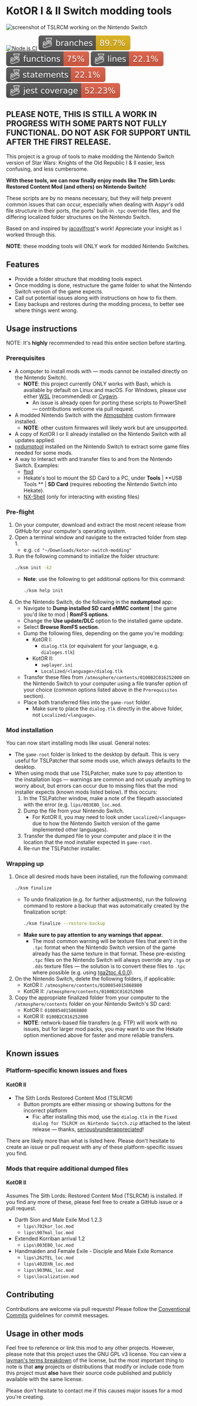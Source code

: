 # KotOR I & II Switch modding tools

![screenshot of TSLRCM working on the Nintendo Switch](./docs/switch-tslrcm-screenshot.jpg)

[![Node.js CI](https://github.com/DrSnuggly/KotOR-Switch-modding/actions/workflows/node.js.yml/badge.svg)](https://github.com/DrSnuggly/KotOR-Switch-modding/actions/workflows/node.js.yml)
![Branches](./badges/coverage-branches.svg)
![Functions](./badges/coverage-functions.svg)
![Lines](./badges/coverage-lines.svg)
![Statements](./badges/coverage-statements.svg)
![Jest coverage](./badges/coverage-jest%20coverage.svg)

## PLEASE NOTE, THIS IS STILL A WORK IN PROGRESS WITH SOME PARTS NOT FULLY FUNCTIONAL. DO NOT ASK FOR SUPPORT UNTIL AFTER THE FIRST RELEASE.

This project is a group of tools to make modding the Nintendo Switch version of
Star Wars: Knights of the Old Republic I & II easier, less confusing, and less
cumbersome.

**With these tools, we can now finally enjoy mods like The Sith Lords: Restored
Content Mod (and others) on Nintendo Switch!**

These scripts are by no means necessary, but they will help prevent common
issues that can occur, especially when dealing with Aspyr's odd file structure
in their ports, the ports' built-in `.tpc` override files, and the differing
localized folder structures on the Nintendo Switch.

Based on and inspired by
[jacqylfrost](https://deadlystream.com/profile/48469-jacqylfrost/)'s work!
Appreciate your insight as I worked through this.

**NOTE**: these modding tools will ONLY work for modded Nintendo Switches.

## Features

- Provide a folder structure that modding tools expect.
- Once modding is done, restructure the game folder to what the Nintendo Switch
  version of the game expects.
- Call out potential issues along with instructions on how to fix them.
- Easy backups and restores during the modding process, to better see where
  things went wrong.

## Usage instructions

NOTE: It's **highly** recommended to read this entire section before starting.

### Prerequisites

- A computer to install mods with — mods cannot be installed directly on the
  Nintendo Switch).
  - **NOTE**: this project currently ONLY works with Bash, which is available
    by default on Linux and macOS. For Windows, please use either
    [WSL](https://learn.microsoft.com/en-us/windows/wsl/install) (recommended)
    or [Cygwin](https://www.cygwin.com).
    - An issue is already open for porting these scripts to PowerShell —
      contributions welcome via pull request.
- A modded Nintendo Switch with the
  [Atmosphère](https://github.com/Atmosphere-NX/Atmosphere) custom firmware
  installed.
  - **NOTE**: other custom firmwares will likely work but are unsupported.
- A copy of KotOR I or II already installed on the Nintendo Switch with all
  updates applied.
- [nxdumptool](https://github.com/DarkMatterCore/nxdumptool) installed on the
  Nintendo Switch to extract some game files needed for some mods.
- A way to interact with and transfer files to and from the Nintendo Switch.
  Examples:
  - [ftpd](https://github.com/mtheall/ftpd)
  - Hekate's tool to mount the SD Card to a PC, under **Tools** | **USB Tools
    **
    | **SD Card** (requires rebooting the Nintendo Switch into Hekate).
  - [NX-Shell](https://github.com/joel16/NX-Shell) (only for interacting with
    existing files)

### Pre-flight

1. On your computer, download and extract the most recent release from
   GitHub for your computer's operating system.
2. Open a terminal window and navigate to the extracted folder from step 1.
   - e.g. `cd "~/Downloads/kotor-switch-modding"`
3. Run the following command to initialize the folder structure:
   ```bash
   ./ksm init -k2
   ```
   - **Note**: use the following to get additional options for this command:
     ```bash
     ./ksm help init
     ```
4. On the Nintendo Switch, do the following in the **nxdumptool** app:
   - Navigate to **Dump installed SD card eMMC content** | the game you'd
     like to mod | **RomFS options**.
   - Change the **Use update/DLC** option to the installed game update.
   - Select **Browse RomFS section**.
   - Dump the following files, depending on the game you're modding:
     - KotOR I:
       - `dialog.tlk` (or equivalent for your language,
         e.g. `dialoges.tlk`)
     - KotOR II:
       - `swplayer.ini`
       - `Localized/<language>/dialog.tlk`
   - Transfer these files from `/atmosphere/contents/0100B2C016252000` on the
     Nintendo Switch to your computer using a file transfer option of your
     choice (common options listed above in the `Prerequisites` section).
   - Place both transferred files into the `game-root` folder.
     - Make sure to place the `dialog.tlk` directly in the above folder, not
       `Localized/<language>`.

### Mod installation

You can now start installing mods like usual. General notes:

- The `game-root` folder is linked to the desktop by default. This is very
  useful for TSLPatcher that some mods use, which always defaults to the
  desktop.
- When using mods that use TSLPatcher, make sure to pay attention to the
  installation logs — warnings are common and not usually anything to worry
  about, but errors can occur due to missing files that the mod installer
  expects (known mods listed below). If this occurs:
  1. In the TSLPatcher window, make a note of the filepath associated with
     the error (e.g. `lips/003EBO_loc.mod`.
  2. Dump the file from your Nintendo Switch.
     - For KotOR II, you may need to look under `Localized/<language>` due to
       how the Nintendo Switch version of the game implemented other
       languages).
  3. Transfer the dumped file to your computer and place it in the location
     that the mod installer expected in `game-root`.
  4. Re-run the TSLPatcher installer.

### Wrapping up

1. Once all desired mods have been installed, run the following command:
   ```bash
   ./ksm finalize
   ```
   - To undo finalization (e.g. for further adjustments), run the following
     command to restore a backup that was automatically created by the
     finalization script:
     ```bash
     ./ksm finalize --restore-backup
     ```
   - **Make sure to pay attention to any warnings that appear.**
     - The most common warning will be texture files that aren't in
       the `.tpc`
       format when the Nintendo Switch version of the game already has the
       same
       texture in that format. These pre-existing `.tpc` files on the
       Nintendo
       Switch will always override any `.tga` or `.dds` texture files — the
       solution is to convert these files to `.tpc` where possible (e.g.
       using
       [tga2tpc 4.0.0](https://deadlystream.com/files/file/1152-tga2tpc/)).
2. On the Nintendo Switch, delete the following folders, if applicable:
   - KotOR I: `/atmosphere/contents/0100854015868800`
   - KotOR II: `/atmosphere/contents/0100B2C016252000`
3. Copy the appropriate finalized folder from your computer to the
   `/atmosphere/contents` folder on your Nintendo Switch's SD card:
   - KotOR I: `0100854015868800`
   - KotOR II: `0100B2C016252000`
   - **NOTE**: network-based file transfers (e.g. FTP) will work with no
     issues, but for larger mod packs, you may want to use the Hekate option
     mentioned above for faster and more reliable transfers.

## Known issues

### Platform-specific known issues and fixes

#### KotOR II

- The Sith Lords Restored Content Mod (TSLRCM)
  - Button prompts are either missing or showing buttons for the incorrect
    platform
    - Fix: after installing this mod, use the `dialog.tlk` in the
      `Fixed dialog for TSLRCM on Nintendo Switch.zip` attached to the
      latest
      release — thanks,
      [seriouslyunderappreciated](https://github.com/seriouslyunderappreciated)!

There are likely more than what is listed here. Please don't hesitate to create
an issue or pull request with any of these platform-specific issues you find.

### Mods that require additional dumped files

#### KotOR II

Assumes The Sith Lords: Restored Content Mod (TSLRCM) is installed. If you find
any more of these, please feel free to create a GitHub issue or a pull request.

- Darth Sion and Male Exile Mod 1.2.3
  - `lips\702kor_loc.mod`
  - `lips\907mal_loc.mod`
- Extended Korriban arrival 1.2
  - `Lips\003EBO_loc.mod`
- Handmaiden and Female Exile - Disciple and Male Exile Romance
  - `lips\262TEL_loc.mod`
  - `lips\402DXN_loc.mod`
  - `lips\903MAL_loc.mod`
  - `lips\localization.mod`

## Contributing

Contributions are welcome via pull requests! Please follow the
[Conventional Commits](https://www.conventionalcommits.org/en/v1.0.0/)
guidelines for commit messages.

## Usage in other mods

Feel free to reference or link this mod to any other projects. However, please
note that this project uses the GNU GPL v3 license. You can view a
[layman's terms breakdown](https://www.gnu.org/licenses/quick-guide-gplv3.en.html)
of the license, but the most important thing to note is that **any** projects
or distributions that modify or include code from this project must **also**
have their source code published and publicly available with the same license.

Please don't hesitate to contact me if this causes major issues for a mod
you're creating.
